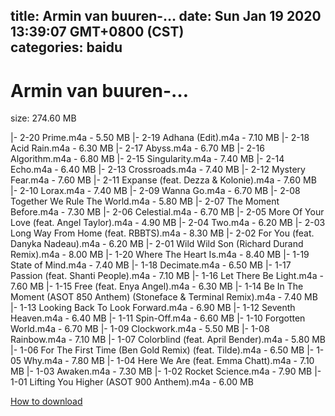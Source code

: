 
title: Armin van buuren-…
date: Sun Jan 19 2020 13:39:07 GMT+0800 (CST)    
categories: baidu
---

# Armin van buuren-…
size: 274.60 MB
 
 
|- 2-20 Prime.m4a - 5.50 MB
|- 2-19 Adhana (Edit).m4a - 7.10 MB
|- 2-18 Acid Rain.m4a - 6.30 MB
|- 2-17 Abyss.m4a - 6.70 MB
|- 2-16 Algorithm.m4a - 6.80 MB
|- 2-15 Singularity.m4a - 7.40 MB
|- 2-14 Echo.m4a - 6.40 MB
|- 2-13 Crossroads.m4a - 7.40 MB
|- 2-12 Mystery Fear.m4a - 7.60 MB
|- 2-11 Expanse (feat. Dezza & Kolonie).m4a - 7.60 MB
|- 2-10 Lorax.m4a - 7.40 MB
|- 2-09 Wanna Go.m4a - 6.70 MB
|- 2-08 Together We Rule The World.m4a - 5.80 MB
|- 2-07 The Moment Before.m4a - 7.30 MB
|- 2-06 Celestial.m4a - 6.70 MB
|- 2-05 More Of Your Love (feat. Angel Taylor).m4a - 4.90 MB
|- 2-04 Two.m4a - 6.20 MB
|- 2-03 Long Way From Home (feat. RBBTS).m4a - 8.30 MB
|- 2-02 For You (feat. Danyka Nadeau).m4a - 6.20 MB
|- 2-01 Wild Wild Son (Richard Durand Remix).m4a - 8.00 MB
|- 1-20 Where The Heart Is.m4a - 8.40 MB
|- 1-19 State of Mind.m4a - 7.40 MB
|- 1-18 Decimate.m4a - 6.50 MB
|- 1-17 Passion (feat. Shanti People).m4a - 7.10 MB
|- 1-16 Let There Be Light.m4a - 7.60 MB
|- 1-15 Free (feat. Enya Angel).m4a - 6.30 MB
|- 1-14 Be In The Moment (ASOT 850 Anthem) (Stoneface & Terminal Remix).m4a - 7.40 MB
|- 1-13 Looking Back To Look Forward.m4a - 6.90 MB
|- 1-12 Seventh Heaven.m4a - 6.40 MB
|- 1-11 Spin-Off.m4a - 6.60 MB
|- 1-10 Forgotten World.m4a - 6.70 MB
|- 1-09 Clockwork.m4a - 5.50 MB
|- 1-08 Rainbow.m4a - 7.10 MB
|- 1-07 Colorblind (feat. April Bender).m4a - 5.80 MB
|- 1-06 For The First Time (Ben Gold Remix) (feat. Tilde).m4a - 6.50 MB
|- 1-05 Why.m4a - 7.80 MB
|- 1-04 Here We Are (feat. Emma Chatt).m4a - 7.10 MB
|- 1-03 Awaken.m4a - 7.30 MB
|- 1-02 Rocket Science.m4a - 7.90 MB
|- 1-01 Lifting You Higher (ASOT 900 Anthem).m4a - 6.00 MB

[How to download](https://bpcam.bemobtrk.com/go/2ceec3aa-1ca2-46d6-b9ff-aaa5c184517c?jno=3692)